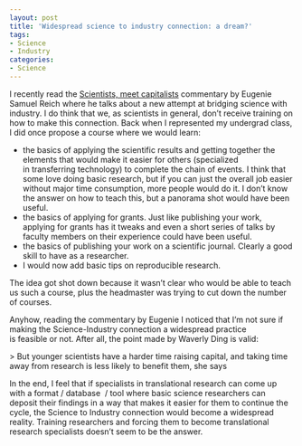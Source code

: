 ```yaml
---
layout: post
title: 'Widespread science to industry connection: a dream?'
tags:
- Science
- Industry
categories:
- Science
---
```

<p>I recently read the <a href="http://www.nature.com/news/scientists-meet-capitalists-1.9512">Scientists, meet capitalists</a> commentary by Eugenie Samuel Reich where he talks about a new attempt at bridging science with industry. I do think that we, as scientists in general, don&#8217;t receive training on how to make this connection. Back when I represented my undergrad class, I did once propose a course where we would learn:</p>
<ul><li>the basics of applying the scientific results and getting together the elements that would make it easier for others (specialized in transferring technology) to complete the chain of events. I think that some love doing basic research, but if you can just the overall job easier without major time consumption, more people would do it. I don&#8217;t know the answer on how to teach this, but a panorama shot would have been useful.</li>
<li>the basics of applying for grants. Just like publishing your work, applying for grants has it tweaks and even a short series of talks by faculty members on their experience could have been useful.</li>
<li>the basics of publishing your work on a scientific journal. Clearly a good skill to have as a researcher.</li>
<li>I would now add basic tips on reproducible research.</li>
</ul><p>The idea got shot down because it wasn&#8217;t clear who would be able to teach us such a course, plus the headmaster was trying to cut down the number of courses.</p>
<p>Anyhow, reading the commentary by Eugenie I noticed that I&#8217;m not sure if making the Science-Industry connection a widespread practice is feasible or not. After all, the point made by Waverly Ding is valid:</p>
> But younger scientists have a harder time raising capital, and taking time away from research is less likely to benefit them, she says
<p>In the end, I feel that if specialists in translational research can come up with a format / database  / tool where basic science researchers can deposit their findings in a way that makes it easier for them to continue the cycle, the Science to Industry connection would become a widespread reality. Training researchers and forcing them to become translational research specialists doesn&#8217;t seem to be the answer.</p>
